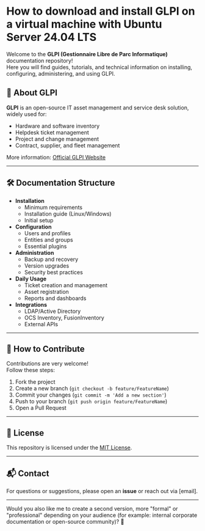 # How to download and install GLPI on a virtual machine with Ubuntu Server 24.04 LTS

Welcome to the **GLPI (Gestionnaire Libre de Parc Informatique)** documentation repository!  
Here you will find guides, tutorials, and technical information on installing, configuring, administering, and using GLPI.

## 📖 About GLPI

**GLPI** is an open-source IT asset management and service desk solution, widely used for:

- Hardware and software inventory
- Helpdesk ticket management
- Project and change management
- Contract, supplier, and fleet management

More information: [Official GLPI Website](https://glpi-project.org/)

---

## 🛠 Documentation Structure

- **Installation**
  - Minimum requirements
  - Installation guide (Linux/Windows)
  - Initial setup
- **Configuration**
  - Users and profiles
  - Entities and groups
  - Essential plugins
- **Administration**
  - Backup and recovery
  - Version upgrades
  - Security best practices
- **Daily Usage**
  - Ticket creation and management
  - Asset registration
  - Reports and dashboards
- **Integrations**
  - LDAP/Active Directory
  - OCS Inventory, FusionInventory
  - External APIs

---

## 🚀 How to Contribute

Contributions are very welcome!  
Follow these steps:

1. Fork the project
2. Create a new branch (`git checkout -b feature/FeatureName`)
3. Commit your changes (`git commit -m 'Add a new section'`)
4. Push to your branch (`git push origin feature/FeatureName`)
5. Open a Pull Request

---

## 📄 License

This repository is licensed under the [MIT License](LICENSE).

---

## 📬 Contact

For questions or suggestions, please open an **issue** or reach out via [email].

---

Would you also like me to create a second version, more "formal" or "professional" depending on your audience (for example: internal corporate documentation or open-source community)? 🚀
